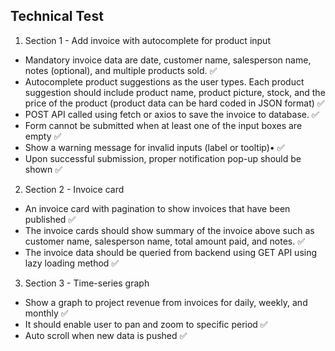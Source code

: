 ## Technical Test

1. Section 1 - Add invoice with autocomplete for product input

+ Mandatory invoice data are date, customer name, salesperson name, notes
(optional), and multiple products sold. ✅
+ Autocomplete product suggestions as the user types. Each product suggestion should
include product name, product picture, stock, and the price of the product (product
data can be hard coded in JSON format) ✅
+ POST API called using fetch or axios to save the invoice to database. ✅
+ Form cannot be submitted when at least one of the input boxes are empty ✅
+ Show a warning message for invalid inputs (label or tooltip)• ✅
+ Upon successful submission, proper notification pop-up should be shown ✅

2. Section 2 - Invoice card

+ An invoice card with pagination to show invoices that have been published ✅
+ The invoice cards should show summary of the invoice above such as customer name,
salesperson name, total amount paid, and notes. ✅
+ The invoice data should be queried from backend using GET API using lazy loading
method ✅

3. Section 3 - Time-series graph

+ Show a graph to project revenue from invoices for daily, weekly, and monthly ✅
+ It should enable user to pan and zoom to specific period ✅
+ Auto scroll when new data is pushed ✅
